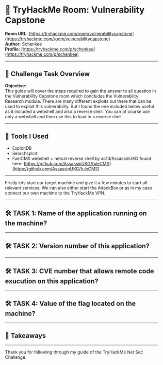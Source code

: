 # 🧠 TryHackMe Room: Vulnerability Capstone  

**Room URL:** [https://tryhackme.com/room/vulnerabilitycapstone](https://tryhackme.com/room/vulnerabilitycapstone)  
**Author:** Schenkee  
**Profile:** [https://tryhackme.com/p/schenkee](https://tryhackme.com/p/schenkee)  

---

## 🧩 Challenge Task Overview

**Objective:**   
This guide will cover the steps required to gain the answer to all question in the Vulnerability Capstone room which concludes the Vulnerability Research module. There are many different exploits out there that can be used to exploit this vulnerability. But I found the one included below useful as it included a webshell and also a reverse shell. You can of course use only a webshell and then use this to load in a reverse shell.  

---

## 🧰 Tools I Used  
- ExploitDB 
- Searchsploit  
- FuelCMS webshell + netcat reverse shell by ac1d/AssassinUKG found here: [https://github.com/AssassinUKG/fuleCMS](https://github.com/AssassinUKG/fuleCMS)  

---

Firstly lets start our target machine and give it a few minutes to start all relevant services. We can also either start the AttackBox or as in my case connect our own machine to the TryHackMe VPN.  

---

## 🛠️ TASK 1: Name of the application running on the machine?   


---

## 🛠️ TASK 2: Version number of this application?   

---

## 🛠️ TASK 3: CVE number that allows remote code exucution on this application?  



---

## 🛠️ TASK 4: Value of the flag located on the machine?  


---

## 🧠 Takeaways


---

Thank you for following through my guide of the TryHackMe Net Sec Challenge.

